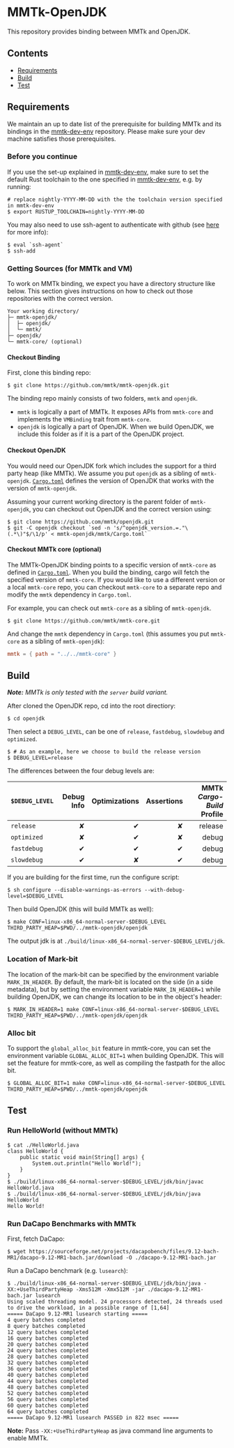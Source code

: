 # MMTk-OpenJDK

This repository provides binding between MMTk and OpenJDK.

## Contents

* [Requirements](#requirements)
* [Build](#build)
* [Test](#test)

## Requirements

We maintain an up to date list of the prerequisite for building MMTk and its bindings in the [mmtk-dev-env](https://github.com/mmtk/mmtk-dev-env) repository.
Please make sure your dev machine satisfies those prerequisites.

### Before you continue

If you use the set-up explained in [mmtk-dev-env](https://github.com/mmtk/mmtk-dev-env), make sure to set the default Rust toolchain to the one specified in [mmtk-dev-env](https://github.com/mmtk/mmtk-dev-env), e.g. by running:

```console
# replace nightly-YYYY-MM-DD with the the toolchain version specified in mmtk-dev-env
$ export RUSTUP_TOOLCHAIN=nightly-YYYY-MM-DD
```

You may also need to use ssh-agent to authenticate with github (see [here](https://github.com/rust-lang/cargo/issues/3487) for more info):

```console
$ eval `ssh-agent`
$ ssh-add
```

### Getting Sources (for MMTk and VM)

To work on MMTk binding, we expect you have a directory structure like below. This section gives instructions on how to check out
those repositories with the correct version.

```
Your working directory/
├─ mmtk-openjdk/
│  ├─ openjdk/
│  └─ mmtk/
├─ openjdk/
└─ mmtk-core/ (optional)
```

#### Checkout Binding
First, clone this binding repo:

```console
$ git clone https://github.com/mmtk/mmtk-openjdk.git
```

The binding repo mainly consists of two folders, `mmtk` and `openjdk`.
* `mmtk` is logically a part of MMTk. It exposes APIs from `mmtk-core` and implements the `VMBinding` trait from `mmtk-core`.
* `openjdk` is logically a part of OpenJDK. When we build OpenJDK, we include this folder as if it is a part of the OpenJDK project.

#### Checkout OpenJDK

You would need our OpenJDK fork which includes the support for a third party heap (like MMTk). We assume you put `openjdk` as a sibling of `mmtk-openjdk`.
[`Cargo.toml`](mmtk/Cargo.toml) defines the version of OpenJDK that works with the version of `mmtk-openjdk`.

Assuming your current working directory is the parent folder of `mmtk-openjdk`, you can checkout out OpenJDK and the correct version using:
```console
$ git clone https://github.com/mmtk/openjdk.git
$ git -C openjdk checkout `sed -n 's/^openjdk_version.=."\(.*\)"$/\1/p' < mmtk-openjdk/mmtk/Cargo.toml`
```

#### Checkout MMTk core (optional)

The MMTk-OpenJDK binding points to a specific version of `mmtk-core` as defined in [`Cargo.toml`](mmtk/Cargo.toml). When you build the binding,
cargo will fetch the specified version of `mmtk-core`. If you would like to use
a different version or a local `mmtk-core` repo, you can checkout `mmtk-core` to a separate repo and modify the `mmtk` dependency in `Cargo.toml`.

For example, you can check out `mmtk-core` as a sibling of `mmtk-openjdk`.

```console
$ git clone https://github.com/mmtk/mmtk-core.git
```

And change the `mmtk` dependency in `Cargo.toml` (this assumes you put `mmtk-core` as a sibling of `mmtk-openjdk`):

```toml
mmtk = { path = "../../mmtk-core" }
```

## Build

_**Note:** MMTk is only tested with the `server` build variant._

After cloned the OpenJDK repo, cd into the root directiory:

```console
$ cd openjdk
```

Then select a `DEBUG_LEVEL`, can be one of `release`, `fastdebug`, `slowdebug` and `optimized`.

```console
$ # As an example, here we choose to build the release version
$ DEBUG_LEVEL=release
```

The differences between the four debug levels are:

| `$DEBUG_LEVEL` | Debug Info | Optimizations | Assertions | MMTk _Cargo-Build_ Profile |
| -------------- | ----------:| -------------:| ----------:| ------------------------:|
| `release`      |         ✘ |             ✔ |         ✘ |                  release |
| `optimized`    |         ✘ |             ✔ |         ✘ |                    debug |
| `fastdebug`    |         ✔ |             ✔ |         ✔ |                    debug |
| `slowdebug`    |         ✔ |             ✘ |         ✔ |                    debug |

If you are building for the first time, run the configure script:

```console
$ sh configure --disable-warnings-as-errors --with-debug-level=$DEBUG_LEVEL
```

Then build OpenJDK (this will build MMTk as well):

```console
$ make CONF=linux-x86_64-normal-server-$DEBUG_LEVEL THIRD_PARTY_HEAP=$PWD/../mmtk-openjdk/openjdk
```

The output jdk is at `./build/linux-x86_64-normal-server-$DEBUG_LEVEL/jdk`.

### Location of Mark-bit
The location of the mark-bit can be specified by the environment variable
`MARK_IN_HEADER`. By default, the mark-bit is located on the side (in a side
metadata), but by setting the environment variable `MARK_IN_HEADER=1` while
building OpenJDK, we can change its location to be in the object's header:

```console
$ MARK_IN_HEADER=1 make CONF=linux-x86_64-normal-server-$DEBUG_LEVEL THIRD_PARTY_HEAP=$PWD/../mmtk-openjdk/openjdk
```

### Alloc bit
To support the `global_alloc_bit` feature in mmtk-core, you can set the environment variable `GLOBAL_ALLOC_BIT=1` when
building OpenJDK. This will set the feature for mmtk-core, as well as compiling the fastpath for the alloc bit.

```console
$ GLOBAL_ALLOC_BIT=1 make CONF=linux-x86_64-normal-server-$DEBUG_LEVEL THIRD_PARTY_HEAP=$PWD/../mmtk-openjdk/openjdk
```

## Test

### Run HelloWorld (without MMTk)

```console
$ cat ./HelloWorld.java
class HelloWorld {
    public static void main(String[] args) {
        System.out.println("Hello World!");
    }
}
$ ./build/linux-x86_64-normal-server-$DEBUG_LEVEL/jdk/bin/javac HelloWorld.java
$ ./build/linux-x86_64-normal-server-$DEBUG_LEVEL/jdk/bin/java HelloWorld
Hello World!
```

### Run DaCapo Benchmarks with MMTk

First, fetch DaCapo:
```console
$ wget https://sourceforge.net/projects/dacapobench/files/9.12-bach-MR1/dacapo-9.12-MR1-bach.jar/download -O ./dacapo-9.12-MR1-bach.jar
```

Run a DaCapo benchmark (e.g. `lusearch`):

```console
$ ./build/linux-x86_64-normal-server-$DEBUG_LEVEL/jdk/bin/java -XX:+UseThirdPartyHeap -Xms512M -Xmx512M -jar ./dacapo-9.12-MR1-bach.jar lusearch
Using scaled threading model. 24 processors detected, 24 threads used to drive the workload, in a possible range of [1,64]
===== DaCapo 9.12-MR1 lusearch starting =====
4 query batches completed
8 query batches completed
12 query batches completed
16 query batches completed
20 query batches completed
24 query batches completed
28 query batches completed
32 query batches completed
36 query batches completed
40 query batches completed
44 query batches completed
48 query batches completed
52 query batches completed
56 query batches completed
60 query batches completed
64 query batches completed
===== DaCapo 9.12-MR1 lusearch PASSED in 822 msec =====
```

**Note:** Pass `-XX:+UseThirdPartyHeap` as java command line arguments to enable MMTk.
